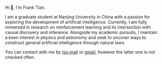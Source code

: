 Hi 👋, I'm Frank Tian.

I am a graduate student at Nanjing University in China with a passion for exploring the development of artificial intelligence. Currently, I am fully immersed in research on reinforcement learning and its intersection with causal discovery and inference. Alongside my academic pursuits, I maintain a keen interest in physics and astronomy and seek to uncover ways to construct general artificial intelligence through natural laws.

You can contact with me by [nju-mail](mailto:tianhl@lamda.nju.edu.cn) or [gmail](mailto:franktian424@gmail.com), however the latter one is not checked often. 
